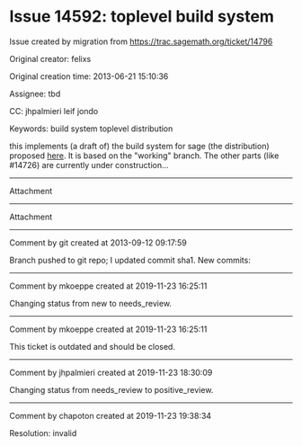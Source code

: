 # Issue 14592: toplevel build system

Issue created by migration from https://trac.sagemath.org/ticket/14796

Original creator: felixs

Original creation time: 2013-06-21 15:10:36

Assignee: tbd

CC:  jhpalmieri leif jondo

Keywords: build system toplevel distribution

this implements (a draft of) the build system for sage (the distribution) proposed [here](http://wiki.sagemath.org/BuildSystemSEP). It is based on the "working" branch. The other parts (like #14726) are currently under construction...


---

Attachment


---

Attachment


---

Comment by git created at 2013-09-12 09:17:59

Branch pushed to git repo; I updated commit sha1. New commits:


---

Comment by mkoeppe created at 2019-11-23 16:25:11

Changing status from new to needs_review.


---

Comment by mkoeppe created at 2019-11-23 16:25:11

This ticket is outdated and should be closed.


---

Comment by jhpalmieri created at 2019-11-23 18:30:09

Changing status from needs_review to positive_review.


---

Comment by chapoton created at 2019-11-23 19:38:34

Resolution: invalid
